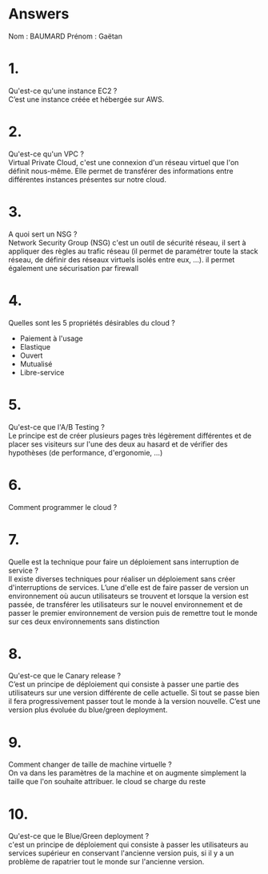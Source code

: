 # Answers

Nom : BAUMARD
Prénom : Gaëtan

# 1.
Qu'est-ce qu'une instance EC2 ?  
C’est une instance créée et hébergée sur AWS.

# 2.
Qu'est-ce qu'un VPC ?  
Virtual Private Cloud, c'est une connexion d'un réseau virtuel que l'on définit nous-même. Elle permet de transférer des informations entre différentes instances présentes sur notre cloud.

# 3.
A quoi sert un NSG ?  
Network Security Group (NSG) c'est un outil de sécurité réseau, il sert à appliquer des règles au trafic réseau (il permet de paramétrer toute la stack réseau, de définir des réseaux virtuels isolés entre eux, ...). il permet également une sécurisation par firewall  

# 4.
Quelles sont les 5 propriétés désirables du cloud ?  
* Paiement à l'usage
* Elastique
* Ouvert
* Mutualisé
* Libre-service

# 5.
Qu'est-ce que l'A/B Testing ?  
Le principe est de créer plusieurs pages très légèrement différentes et de placer ses visiteurs sur l'une des deux au hasard et de vérifier des hypothèses (de performance, d'ergonomie, ...)

# 6.
Comment programmer le cloud ?  

# 7.
Quelle est la technique pour faire un déploiement sans interruption de service ?  
Il existe diverses techniques pour réaliser un déploiement sans créer d'interruptions de services. L’une d'elle est de faire passer de version un environnement où aucun utilisateurs se trouvent et lorsque la version est passée, de transférer les utilisateurs sur le nouvel environnement et de passer le premier environnement de version puis de remettre tout le monde sur ces deux environnements sans distinction

# 8.
Qu'est-ce que le Canary release ?  
C’est un principe de déploiement qui consiste à passer une partie des utilisateurs sur une version différente de celle actuelle. Si tout se passe bien il fera progressivement passer tout le monde à la version nouvelle. C’est une version plus évoluée du blue/green deployment.

# 9.
Comment changer de taille de machine virtuelle ?  
On va dans les paramètres de la machine et on augmente simplement la taille que l'on souhaite attribuer. le cloud se charge du reste

# 10.
Qu'est-ce que le Blue/Green deployment ?  
c'est un principe de déploiement qui consiste à passer les utilisateurs au services supérieur en conservant l'ancienne version puis, si il y a un problème de rapatrier tout le monde sur l'ancienne version.
